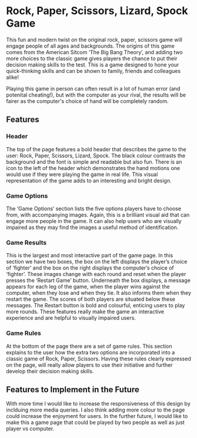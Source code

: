 # Rock, Paper, Scissors, Lizard, Spock Game
This fun and modern twist on the original rock, paper, scissors game will engage people of all ages and backgrounds. The origins of this game comes from the American Sitcom ‘The Big Bang Theory’, and adding two more choices to the classic game gives players the chance to put their decision making skills to the test. This is a game designed to hone your quick-thinking skills and can be shown to family, friends and colleagues alike!

Playing this game in person can often result in a lot of human error (and potenital cheating!), but with the computer as your rival, the results will be fairer as the computer's choice of hand will be completely random. 

## Features
### Header
The top of the page features a bold header that describes the game to the user: Rock, Paper, Scissors, Lizard, Spock. The black colour contrasts the background and the font is simple and readable but also fun. There is an icon to the left of the header which demonstrates the hand motions one would use if they were playing the game in real life. This visual representation of the game adds to an interesting and bright design. 

### Game Options
The ‘Game Options’ section lists the five options players have to choose from, with accompanying images. Again, this is a brilliant visual aid that can engage more people in the game. It can also help users who are visually impaired as they may find the images a useful method of identification.

### Game Results
This is the largest and most interactive part of the game page. In this section we have two boxes, the box on the left displays the player’s choice of ‘fighter’ and the box on the right displays the computer’s choice of ‘fighter’. These images change with each round and reset when the player presses the ‘Restart Game’ button. Underneath the box displays, a message appears for each leg of the game, when the player wins against the computer, when they lose and when they tie. It also informs them when they restart the game. The scores of both players are situated below these messages. The Restart button is bold and colourful, enticing users to play more rounds. These features really make the game an interactive experience and are helpful to visually impaired users. 

### Game Rules
At the bottom of the page there are a set of game rules. This section explains to the user how the extra two options are incorporated into a classic game of Rock, Paper, Scissors. Having these rules clearly expressed on the page, will really allow players to use their initiative and further develop their decision making skills.

## Features to Implement in the Future
With more time I would like to increase the responsiveness of this design by inclduing more media queries. I also think adding more colour to the page could increase the enjoyment for users. In the further future, I would like to make this a game page that could be played by two people as well as just player vs computer.

##


